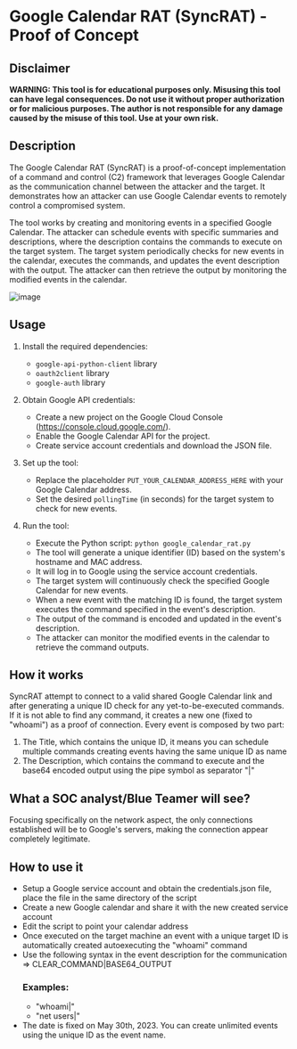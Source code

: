 # Google Calendar RAT (SyncRAT) - Proof of Concept

## Disclaimer
**WARNING: This tool is for educational purposes only. Misusing this tool can have legal consequences. Do not use it without proper authorization or for malicious purposes. The author is not responsible for any damage caused by the misuse of this tool. Use at your own risk.**

## Description
The Google Calendar RAT (SyncRAT) is a proof-of-concept implementation of a command and control (C2) framework that leverages Google Calendar as the communication channel between the attacker and the target. It demonstrates how an attacker can use Google Calendar events to remotely control a compromised system.

The tool works by creating and monitoring events in a specified Google Calendar. The attacker can schedule events with specific summaries and descriptions, where the description contains the commands to execute on the target system. The target system periodically checks for new events in the calendar, executes the commands, and updates the event description with the output. The attacker can then retrieve the output by monitoring the modified events in the calendar.

![image](https://github.com/Malwareman007/SyncRAT/assets/86009160/c53071b0-7ff6-4e8d-a1b6-4e551201604d)


## Usage
1. Install the required dependencies:
   - `google-api-python-client` library
   - `oauth2client` library
   - `google-auth` library
2. Obtain Google API credentials:
   - Create a new project on the Google Cloud Console (https://console.cloud.google.com/).
   - Enable the Google Calendar API for the project.
   - Create service account credentials and download the JSON file.

3. Set up the tool:
   - Replace the placeholder `PUT_YOUR_CALENDAR_ADDRESS_HERE` with your Google Calendar address.
   - Set the desired `pollingTime` (in seconds) for the target system to check for new events.

4. Run the tool:
   - Execute the Python script: `python google_calendar_rat.py`
   - The tool will generate a unique identifier (ID) based on the system's hostname and MAC address.
   - It will log in to Google using the service account credentials.
   - The target system will continuously check the specified Google Calendar for new events.
   - When a new event with the matching ID is found, the target system executes the command specified in the event's description.
   - The output of the command is encoded and updated in the event's description.
   - The attacker can monitor the modified events in the calendar to retrieve the command outputs.

## How it works
SyncRAT attempt to connect to a valid shared Google Calendar link and after generating a unique ID check for any yet-to-be-executed commands.
If it is not able to find any command, it creates a new one (fixed to "whoami") as a proof of connection.
Every event is composed by two part:
1. The Title, which contains the unique ID, it means you can schedule multiple commands creating events having the same unique ID as name
2. The Description, which contains the command to execute and the base64 encoded output using the pipe symbol as separator "|"



## What a SOC analyst/Blue Teamer will see?
Focusing specifically on the network aspect, the only connections established will be to Google's servers, making the connection appear completely legitimate.

## How to use it
- Setup a Google service account and obtain the credentials.json file, place the file in the same directory of the script
- Create a new Google calendar and share it with the new created service account
- Edit the script to point your calendar address
- Once executed on the target machine an event with a unique target ID is automatically created autoexecuting the "whoami" command
- Use the following syntax in the event description for the communication =>   CLEAR_COMMAND|BASE64_OUTPUT
  ### Examples:
  - "whoami|"
  - "net users|"
- The date is fixed on May 30th, 2023. You can create unlimited events using the unique ID as the event name.
